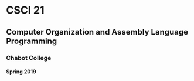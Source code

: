 # CSCI 21 
## Computer Organization and Assembly Language Programming
### Chabot College
#### Spring 2019
